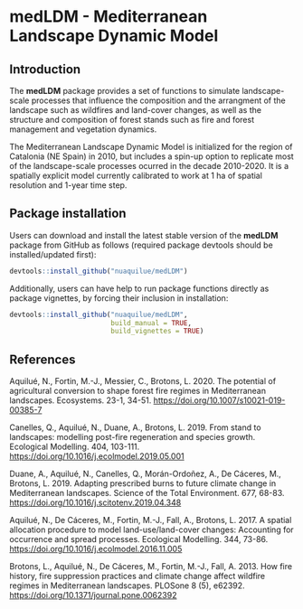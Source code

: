 # medLDM - Mediterranean Landscape Dynamic Model

## Introduction

The **medLDM** package provides a set of functions to simulate landscape-scale processes that influence the composition and the arrangment of the landscape such as wildfires and land-cover changes, as well as the structure and composition of forest stands such as fire and forest management and vegetation dynamics.

The Mediterranean Landscape Dynamic Model is initialized for the region of Catalonia (NE Spain) in 2010, but includes a spin-up option to replicate most of the landscape-scale processes ocurred in the decade 2010-2020. It is a spatially explicit model currently calibrated to work at 1 ha of spatial resolution and 1-year time step.


## Package installation

Users can download and install the latest stable version of the **medLDM** package from GitHub as follows (required package devtools should be installed/updated first):

```R
devtools::install_github("nuaquilue/medLDM")
```
Additionally, users can have help to run package functions directly as package vignettes, by forcing their inclusion in installation:

```R
devtools::install_github("nuaquilue/medLDM", 
                         build_manual = TRUE,
                         build_vignettes = TRUE)
```

## References

Aquilué, N., Fortin, M.-J., Messier, C., Brotons, L. 2020. The potential of agricultural conversion to shape forest fire regimes in Mediterranean landscapes. Ecosystems. 23-1, 34-51. https://doi.org/10.1007/s10021-019-00385-7

Canelles, Q., Aquilué, N., Duane, A., Brotons, L. 2019. From stand to landscapes: modelling post-fire regeneration and species growth. Ecological Modelling. 404, 103-111. https://doi.org/10.1016/j.ecolmodel.2019.05.001

Duane, A., Aquilué, N., Canelles, Q., Morán-Ordoñez, A., De Cáceres, M., Brotons, L. 2019. Adapting prescribed burns to future climate change in Mediterranean landscapes. Science of the Total Environment. 677, 68-83. https://doi.org/10.1016/j.scitotenv.2019.04.348

Aquilué, N., De Cáceres, M., Fortin, M.-J., Fall, A., Brotons, L. 2017. A spatial allocation procedure to model land-use/land-cover changes: Accounting for occurrence and spread processes. Ecological Modelling. 344, 73-86. https://doi.org/10.1016/j.ecolmodel.2016.11.005

Brotons, L., Aquilué, N., De Cáceres, M., Fortin, M.-J., Fall, A. 2013. How fire history, fire suppression practices and climate change affect wildfire regimes in Mediterranean landscapes. PLOSone 8 (5), e62392. https://doi.org/10.1371/journal.pone.0062392
